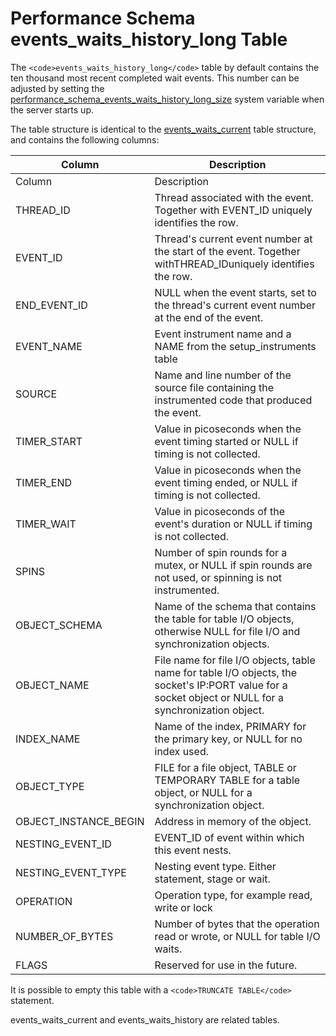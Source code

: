 
# Performance Schema events_waits_history_long Table

The `<code>events_waits_history_long</code>` table by default contains the ten thousand most recent completed wait events. This number can be adjusted by setting the [performance_schema_events_waits_history_long_size](../performance-schema-system-variables.md#performance_schema_events_waits_history_long_size) system variable when the server starts up.


The table structure is identical to the [events_waits_current](performance-schema-events_waits_current-table.md) table structure, and contains the following columns:



| Column | Description |
| --- | --- |
| Column | Description |
| THREAD_ID | Thread associated with the event. Together with EVENT_ID uniquely identifies the row. |
| EVENT_ID | Thread's current event number at the start of the event. Together withTHREAD_IDuniquely identifies the row. |
| END_EVENT_ID | NULL when the event starts, set to the thread's current event number at the end of the event. |
| EVENT_NAME | Event instrument name and a NAME from the setup_instruments table |
| SOURCE | Name and line number of the source file containing the instrumented code that produced the event. |
| TIMER_START | Value in picoseconds when the event timing started or NULL if timing is not collected. |
| TIMER_END | Value in picoseconds when the event timing ended, or NULL if timing is not collected. |
| TIMER_WAIT | Value in picoseconds of the event's duration or NULL if timing is not collected. |
| SPINS | Number of spin rounds for a mutex, or NULL if spin rounds are not used, or spinning is not instrumented. |
| OBJECT_SCHEMA | Name of the schema that contains the table for table I/O objects, otherwise NULL for file I/O and synchronization objects. |
| OBJECT_NAME | File name for file I/O objects, table name for table I/O objects, the socket's IP:PORT value for a socket object or NULL for a synchronization object. |
| INDEX_NAME | Name of the index, PRIMARY for the primary key, or NULL for no index used. |
| OBJECT_TYPE | FILE for a file object, TABLE or TEMPORARY TABLE for a table object, or NULL for a synchronization object. |
| OBJECT_INSTANCE_BEGIN | Address in memory of the object. |
| NESTING_EVENT_ID | EVENT_ID of event within which this event nests. |
| NESTING_EVENT_TYPE | Nesting event type. Either statement, stage or wait. |
| OPERATION | Operation type, for example read, write or lock |
| NUMBER_OF_BYTES | Number of bytes that the operation read or wrote, or NULL for table I/O waits. |
| FLAGS | Reserved for use in the future. |



It is possible to empty this table with a `<code>TRUNCATE TABLE</code>` statement.


events_waits_current and events_waits_history are related tables.

